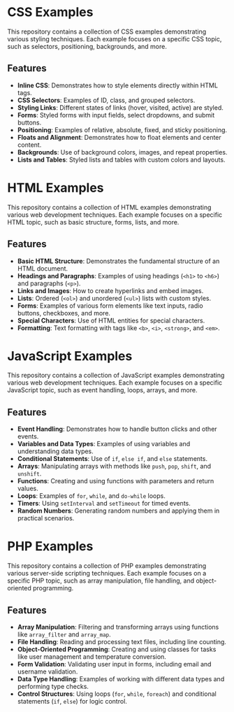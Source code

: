 # CSS Examples

This repository contains a collection of CSS examples demonstrating various styling techniques. Each example focuses on a specific CSS topic, such as selectors, positioning, backgrounds, and more.

## Features

- **Inline CSS**: Demonstrates how to style elements directly within HTML tags.
- **CSS Selectors**: Examples of ID, class, and grouped selectors.
- **Styling Links**: Different states of links (hover, visited, active) are styled.
- **Forms**: Styled forms with input fields, select dropdowns, and submit buttons.
- **Positioning**: Examples of relative, absolute, fixed, and sticky positioning.
- **Floats and Alignment**: Demonstrates how to float elements and center content.
- **Backgrounds**: Use of background colors, images, and repeat properties.
- **Lists and Tables**: Styled lists and tables with custom colors and layouts.

# HTML Examples

This repository contains a collection of HTML examples demonstrating various web development techniques. Each example focuses on a specific HTML topic, such as basic structure, forms, lists, and more.

## Features

- **Basic HTML Structure**: Demonstrates the fundamental structure of an HTML document.
- **Headings and Paragraphs**: Examples of using headings (`<h1>` to `<h6>`) and paragraphs (`<p>`).
- **Links and Images**: How to create hyperlinks and embed images.
- **Lists**: Ordered (`<ol>`) and unordered (`<ul>`) lists with custom styles.
- **Forms**: Examples of various form elements like text inputs, radio buttons, checkboxes, and more.
- **Special Characters**: Use of HTML entities for special characters.
- **Formatting**: Text formatting with tags like `<b>`, `<i>`, `<strong>`, and `<em>`.

# JavaScript Examples

This repository contains a collection of JavaScript examples demonstrating various web development techniques. Each example focuses on a specific JavaScript topic, such as event handling, loops, arrays, and more.

## Features

- **Event Handling**: Demonstrates how to handle button clicks and other events.
- **Variables and Data Types**: Examples of using variables and understanding data types.
- **Conditional Statements**: Use of `if`, `else if`, and `else` statements.
- **Arrays**: Manipulating arrays with methods like `push`, `pop`, `shift`, and `unshift`.
- **Functions**: Creating and using functions with parameters and return values.
- **Loops**: Examples of `for`, `while`, and `do-while` loops.
- **Timers**: Using `setInterval` and `setTimeout` for timed events.
- **Random Numbers**: Generating random numbers and applying them in practical scenarios.

# PHP Examples

This repository contains a collection of PHP examples demonstrating various server-side scripting techniques. Each example focuses on a specific PHP topic, such as array manipulation, file handling, and object-oriented programming.

## Features

- **Array Manipulation**: Filtering and transforming arrays using functions like `array_filter` and `array_map`.
- **File Handling**: Reading and processing text files, including line counting.
- **Object-Oriented Programming**: Creating and using classes for tasks like user management and temperature conversion.
- **Form Validation**: Validating user input in forms, including email and username validation.
- **Data Type Handling**: Examples of working with different data types and performing type checks.
- **Control Structures**: Using loops (`for`, `while`, `foreach`) and conditional statements (`if`, `else`) for logic control.
